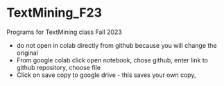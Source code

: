 # TextMining_F23
Programs for TextMining class Fall 2023

* do not open in colab directly from github because you will change the original
* From google colab click open notebook, chose github, enter link to github repository, choose file
* Click on save copy to google drive - this saves your own copy, 
